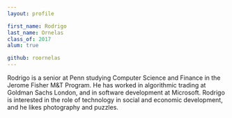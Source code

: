 ```yaml
---
layout: profile

first_name: Rodrigo
last_name: Ornelas
class_of: 2017
alum: true

github: roornelas
---
```

Rodrigo is a senior at Penn studying Computer Science and Finance in the Jerome Fisher M&T Program. He has worked in algorithmic trading at Goldman Sachs London, and in software development at Microsoft. Rodrigo is interested in the role of technology in social and economic development, and he likes photography and puzzles.

